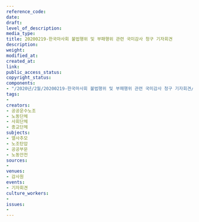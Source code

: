 ```yaml
---
reference_code: 
date: 
draft: 
level_of_description: 
media_type: 
title: 20200219-한국마사회 불법행위 및 부패행위 관련 국미감사 청구 기자회견
description: 
weight: 
modified_at: 
created_at: 
link: 
public_access_status: 
copyright_status: 
components:
- "/2020년/2월/20200219-한국마사회 불법행위 및 부패행위 관련 국미감사 청구 기자회견/_CTU0838.jpg"
tags:
- 
creators:
- 공공운수노조
- 노동단체
- 사회단체
- 종교단체
subjects:
- 열사추모
- 노조탄압
- 공공부문
- 노동안전
sources:
- 
venues:
- 감사원
events:
- 기자회견
culture_workers:
- 
issues:
- 
---
```

